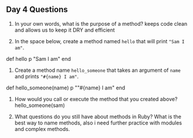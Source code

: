 ## Day 4 Questions

1. In your own words, what is the purpose of a method?
keeps code clean and allows us to keep it DRY and efficient

1. In the space below, create a method named `hello` that will print `"Sam I am"`.

def hello
  p "Sam I am"
end

1. Create a method name `hello_someone` that takes an argument of `name` and prints `"#{name} I am"`.

def hello_someone(name)
  p ""#{name} I am"
end

1. How would you call or execute the method that you created above?
hello_someone(sam)

1. What questions do you still have about methods in Ruby?
What is the best way to name methods, also i need further practice with modules
and complex methods.
